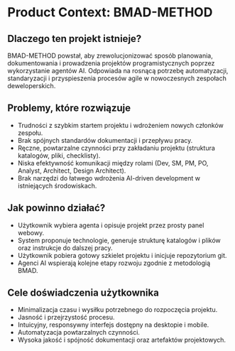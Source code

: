 # Product Context: BMAD-METHOD

## Dlaczego ten projekt istnieje?
BMAD-METHOD powstał, aby zrewolucjonizować sposób planowania, dokumentowania i prowadzenia projektów programistycznych poprzez wykorzystanie agentów AI. Odpowiada na rosnącą potrzebę automatyzacji, standaryzacji i przyspieszenia procesów agile w nowoczesnych zespołach deweloperskich.

## Problemy, które rozwiązuje
- Trudności z szybkim startem projektu i wdrożeniem nowych członków zespołu.
- Brak spójnych standardów dokumentacji i przepływu pracy.
- Ręczne, powtarzalne czynności przy zakładaniu projektu (struktura katalogów, pliki, checklisty).
- Niska efektywność komunikacji między rolami (Dev, SM, PM, PO, Analyst, Architect, Design Architect).
- Brak narzędzi do łatwego wdrożenia AI-driven development w istniejących środowiskach.

## Jak powinno działać?
- Użytkownik wybiera agenta i opisuje projekt przez prosty panel webowy.
- System proponuje technologie, generuje strukturę katalogów i plików oraz instrukcje do dalszej pracy.
- Użytkownik pobiera gotowy szkielet projektu i inicjuje repozytorium git.
- Agenci AI wspierają kolejne etapy rozwoju zgodnie z metodologią BMAD.

## Cele doświadczenia użytkownika
- Minimalizacja czasu i wysiłku potrzebnego do rozpoczęcia projektu.
- Jasność i przejrzystość procesu.
- Intuicyjny, responsywny interfejs dostępny na desktopie i mobile.
- Automatyzacja powtarzalnych czynności.
- Wysoka jakość i spójność dokumentacji oraz artefaktów projektowych. 